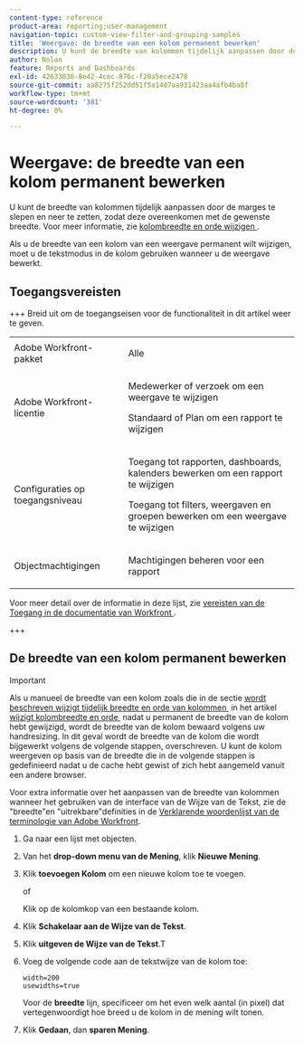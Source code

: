 ```yaml
---
content-type: reference
product-area: reporting;user-management
navigation-topic: custom-view-filter-and-grouping-samples
title: 'Weergave: de breedte van een kolom permanent bewerken'
description: U kunt de breedte van kolommen tijdelijk aanpassen door de marges te slepen en neer te zetten, zodat deze overeenkomen met de gewenste breedte. Zie Kolombreedte en -volgorde wijzigen voor meer informatie.
author: Nolan
feature: Reports and Dashboards
exl-id: 42633036-8e42-4cec-876c-f20a5ece2478
source-git-commit: aa8275f252dd51f5a14d7aa931423aa4afb4ba8f
workflow-type: tm+mt
source-wordcount: '381'
ht-degree: 0%

---
```


# Weergave: de breedte van een kolom permanent bewerken

<!-- Audited: 11/2024 -->

U kunt de breedte van kolommen tijdelijk aanpassen door de marges te slepen en neer te zetten, zodat deze overeenkomen met de gewenste breedte. Voor meer informatie, zie [&#x200B; kolombreedte en orde wijzigen &#x200B;](../../../reports-and-dashboards/reports/reporting-elements/modify-column-width-order.md).

Als u de breedte van een kolom van een weergave permanent wilt wijzigen, moet u de tekstmodus in de kolom gebruiken wanneer u de weergave bewerkt.

## Toegangsvereisten

+++ Breid uit om de toegangseisen voor de functionaliteit in dit artikel weer te geven.

<table style="table-layout:auto"> 
 <col> 
 <col> 
 <tbody> 
  <tr> 
   <td role="rowheader">Adobe Workfront-pakket</td> 
   <td> <p>Alle</p> </td> 
  </tr> 
  <tr> 
   <td role="rowheader">Adobe Workfront-licentie</td> 
   <td> 
   <p>Medewerker of verzoek om een weergave te wijzigen </p>
   <p>Standaard of Plan om een rapport te wijzigen</p>
  </tr> 
  <tr> 
   <td role="rowheader">Configuraties op toegangsniveau</td> 
   <td> <p>Toegang tot rapporten, dashboards, kalenders bewerken om een rapport te wijzigen</p> <p>Toegang tot filters, weergaven en groepen bewerken om een weergave te wijzigen</p> </td> 
  </tr> 
  <tr> 
   <td role="rowheader">Objectmachtigingen</td> 
   <td> <p>Machtigingen beheren voor een rapport</p>  </td> 
  </tr> 
 </tbody> 
</table>

Voor meer detail over de informatie in deze lijst, zie [&#x200B; vereisten van de Toegang in de documentatie van Workfront &#x200B;](/help/quicksilver/administration-and-setup/add-users/access-levels-and-object-permissions/access-level-requirements-in-documentation.md).

+++

## De breedte van een kolom permanent bewerken

>[!IMPORTANT]
>
>Als u manueel de breedte van een kolom zoals die in de sectie [&#x200B; wordt beschreven wijzigt tijdelijk breedte en orde van kolommen &#x200B;](/help/quicksilver/reports-and-dashboards/reports/reporting-elements/modify-column-width-order.md#modify-width-and-order-of-columns-temporarily) in het artikel [&#x200B; wijzigt kolombreedte en orde &#x200B;](../../../reports-and-dashboards/reports/reporting-elements/modify-column-width-order.md) nadat u permanent de breedte van de kolom hebt gewijzigd, wordt de breedte van de kolom bewaard volgens uw handresizing. In dit geval wordt de breedte van de kolom die wordt bijgewerkt volgens de volgende stappen, overschreven. U kunt de kolom weergeven op basis van de breedte die in de volgende stappen is gedefinieerd nadat u de cache hebt gewist of zich hebt aangemeld vanuit een andere browser.
>
>Voor extra informatie over het aanpassen van de breedte van kolommen wanneer het gebruiken van de interface van de Wijze van de Tekst, zie de &quot;breedte&quot;en &quot;uitrekbare&quot;definities in de [&#x200B; Verklarende woordenlijst van de terminologie van Adobe Workfront &#x200B;](../../../workfront-basics/navigate-workfront/workfront-navigation/workfront-terminology-glossary.md).

1. Ga naar een lijst met objecten.
1. Van het **drop-down menu van de Mening**, klik **Nieuwe Mening**.

1. Klik **toevoegen Kolom** om een nieuwe kolom toe te voegen.

   of

   Klik op de kolomkop van een bestaande kolom.

1. Klik **Schakelaar aan de Wijze van de Tekst**.
1. Klik **uitgeven de Wijze van de Tekst**.T
1. Voeg de volgende code aan de tekstwijze van de kolom toe:

   ```
   width=200
   usewidths=true
   ```

   Voor de **breedte** lijn, specificeer om het even welk aantal (in pixel) dat vertegenwoordigt hoe breed u de kolom in de mening wilt tonen.

1. Klik **Gedaan**, dan **sparen Mening**.


